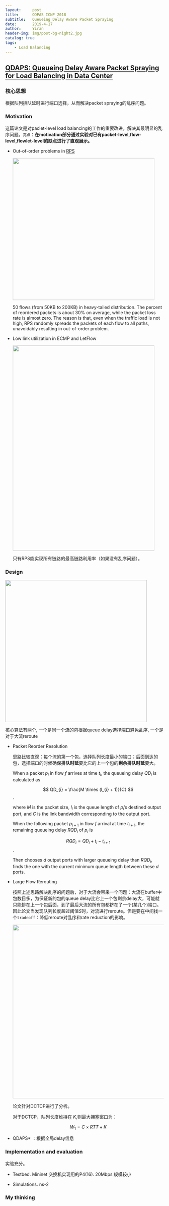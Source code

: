 ```yaml
---
layout:     post
title:      QDPAS ICNP 2018
subtitle:   Queueing Delay Aware Packet Spraying
date:       2019-4-17
author:     Yiran
header-img: img/post-bg-night2.jpg
catalog: true
tags:
    - Load Balancing
---
```


## [QDAPS: Queueing Delay Aware Packet Spraying for Load Balancing in Data Center](https://ieeexplore.ieee.org/document/8526805)
### 核心思想 

根据队列排队延时进行端口选择，从而解决packet spraying的乱序问题。

### Motivation

这篇论文是对paclet-level load balancing的工作的重要改进，解决其最明显的乱序问题。```亮点```：**在motivation部分通过实验对已有packet-level,flow-level,flowlet-level的缺点进行了直观展示。**

- Out-of-order problems in [RPS](http://citeseerx.ist.psu.edu/viewdoc/download?doi=10.1.1.297.529&rep=rep1&type=pdf)

  <img width="450" height="450" src="/img/post-qdaps-1.png"/>

  50 flows (from 50KB to 200KB) in heavy-tailed distribution. The percent of reordered packets is about 30% on average, while the packet loss rate is almost zero. The reason is that, even when the traffic load is not high, RPS randomly spreads the packets of each flow to all paths, unavoidably resulting in out-of-order problem.

- Low link utilization in ECMP and LetFlow

  <img width="450" height="650" src="/img/post-qdaps-2.png"/>

  只有RPS能实现所有链路的最高链路利用率（如果没有乱序问题）。


### Design
   
  <img width="450" height="450" src="/img/post-qdaps-3.png"/>

   核心算法有两个, 一个是同一个流的包根据queue delay选择端口避免乱序, 一个是对于大流reroute

- Packet Reorder Resolution
  
  思路比较直观：每个流的第一个包，选择队列长度最小的端口；后面到达的包，选择端口的时候确保**排队时延**要比它的上一个包的**剩余排队时延**要大。
   
  When a packet $p_{i}$ in flow $f$ arrives at time $t_{i}$, the queueing delay $QD_{i}$ is calculated as 
  
  $$ QD_{i} = \frac{M \times (l_{i} + 1)}{C} $$.

   where $M$ is the packet size, $l_{i}$ is the queue length of $p_{i}$’s destined output port, and $C$ is the link bandwidth corresponding to the output port.

  When the following packet $p_{i+1}$ in flow $f$ arrival at time $t_{i+1}$, the remaining queueing delay $RQD_{i}$ of $p_{i}$ is 

  $$ RQD_{i} = QD_{i} + t_{i} − t_{i+1} $$.

  Then chooses $d$ output ports with larger queueing delay than $RQD_{i}$, finds the one with the current minimum queue length between these $d$ ports.

- Large Flow Rerouting
 
  按照上述思路解决乱序的问题后，对于大流会带来一个问题：大流在buffer中包数目多，为保证新的包的queue delay比它上一个包剩余delay大，可能就只能排在上一个包后面，到了最后大流的所有包都挤在了一个(某几个)端口。因此论文当发现队列长度超过阈值$S$时，对流进行reroute。但是要在中间找一个```tradeoff```：降低reroute对乱序和rate reduction的影响。

  <img width="550" height="550" src="/img/post-qdaps-4.png"/>

  论文针对DCTCP进行了分析。

  对于DCTCP，队列长度维持在 $K$,则最大拥塞窗口为：

  $$ W_{1} = C \times RTT + K $$

- QDAPS* ：根据全局delay信息


### Implementation and evaluation

实验充分。
 
- Testbed. Mininet 交换机实现用的P4(16). 20Mbps  规模较小

- Simulations. ns-2  

### My thinking
